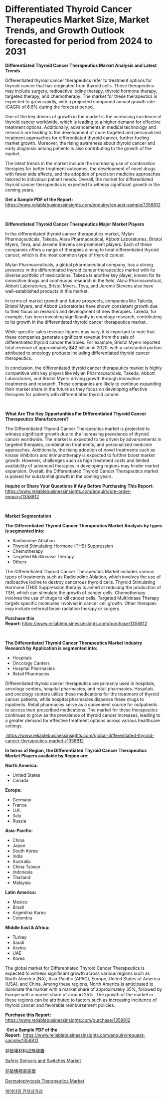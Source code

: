 <p><h1>Differentiated Thyroid Cancer Therapeutics Market Size, Market Trends, and Growth Outlook forecasted for period from 2024 to 2031</h1></p><p><strong>Differentiated Thyroid Cancer Therapeutics Market Analysis and Latest Trends</strong></p>
<p><p>Differentiated thyroid cancer therapeutics refer to treatment options for thyroid cancer that has originated from thyroid cells. These therapeutics may include surgery, radioactive iodine therapy, thyroid hormone therapy, targeted therapy, and chemotherapy. The market for these therapeutics is expected to grow rapidly, with a projected compound annual growth rate (CAGR) of 6.6% during the forecast period.</p><p>One of the key drivers of growth in the market is the increasing incidence of thyroid cancer worldwide, which is leading to a higher demand for effective treatment options. Additionally, advancements in medical technology and research are leading to the development of more targeted and personalized treatment approaches for differentiated thyroid cancer, further fueling market growth. Moreover, the rising awareness about thyroid cancer and early diagnosis among patients is also contributing to the growth of the market.</p><p>The latest trends in the market include the increasing use of combination therapies for better treatment outcomes, the development of novel drugs with fewer side effects, and the adoption of precision medicine approaches tailored to individual patient needs. Overall, the market for differentiated thyroid cancer therapeutics is expected to witness significant growth in the coming years.</p></p>
<p><strong>Get a Sample PDF of the Report:&nbsp;</strong> <a href="https://www.reliablebusinessinsights.com/enquiry/request-sample/1358812">https://www.reliablebusinessinsights.com/enquiry/request-sample/1358812</a></p>
<p>&nbsp;</p>
<p><strong>Differentiated Thyroid Cancer Therapeutics Major Market Players</strong></p>
<p><p>In the differentiated thyroid cancer therapeutics market, Mylan Pharmaceuticals, Takeda, Alara Pharmaceutical, Abbott Laboratories, Bristol Myers, Teva, and Jerome Stevens are prominent players. Each of these companies offers a range of therapies aiming to treat differentiated thyroid cancer, which is the most common type of thyroid cancer.</p><p>Mylan Pharmaceuticals, a global pharmaceutical company, has a strong presence in the differentiated thyroid cancer therapeutics market with its diverse portfolio of medications. Takeda is another key player, known for its innovative drugs and continuous research in the field. Alara Pharmaceutical, Abbott Laboratories, Bristol Myers, Teva, and Jerome Stevens also have well-established products in this market.</p><p>In terms of market growth and future prospects, companies like Takeda, Bristol Myers, and Abbott Laboratories have shown consistent growth due to their focus on research and development of new therapies. Takeda, for example, has been investing significantly in oncology research, contributing to its growth in the differentiated thyroid cancer therapeutics market.</p><p>While specific sales revenue figures may vary, it is important to note that these companies generate significant revenue from the sale of differentiated thyroid cancer therapies. For example, Bristol Myers reported total revenue of approximately $42 billion in 2020, with a substantial portion attributed to oncology products including differentiated thyroid cancer therapeutics.</p><p>In conclusion, the differentiated thyroid cancer therapeutics market is highly competitive with key players like Mylan Pharmaceuticals, Takeda, Abbott Laboratories, and Bristol Myers driving growth through innovative treatments and research. These companies are likely to continue expanding their market share in the future as they focus on developing effective therapies for patients with differentiated thyroid cancer.</p></p>
<p>&nbsp;</p>
<p><strong>What Are The Key Opportunities For Differentiated Thyroid Cancer Therapeutics Manufacturers?</strong></p>
<p><p>The Differentiated Thyroid Cancer Therapeutics market is projected to witness significant growth due to the increasing prevalence of thyroid cancer worldwide. The market is expected to be driven by advancements in targeted therapies, combination treatments, and personalized medicine approaches. Additionally, the rising adoption of novel treatments such as kinase inhibitors and immunotherapy is expected to further boost market growth. However, challenges such as high treatment costs and limited availability of advanced therapies in developing regions may hinder market expansion. Overall, the Differentiated Thyroid Cancer Therapeutics market is poised for substantial growth in the coming years.</p></p>
<p><strong>Inquire or Share Your Questions If Any Before Purchasing This Report:</strong> <a href="https://www.reliablebusinessinsights.com/enquiry/pre-order-enquiry/1358812">https://www.reliablebusinessinsights.com/enquiry/pre-order-enquiry/1358812</a></p>
<p>&nbsp;</p>
<p><strong>Market Segmentation</strong></p>
<p><strong>The Differentiated Thyroid Cancer Therapeutics Market Analysis by types is segmented into:</strong></p>
<p><ul><li>Radioiodine Ablation</li><li>Thyroid Stimulating Hormone (THS) Suppression</li><li>Chemotherapy</li><li>Targeted Multikinase Therapy</li><li>Others</li></ul></p>
<p><p>The Differentiated Thyroid Cancer Therapeutics Market includes various types of treatments such as Radioiodine Ablation, which involves the use of radioactive iodine to destroy cancerous thyroid cells. Thyroid Stimulating Hormone (THS) Suppression therapy is aimed at reducing the production of TSH, which can stimulate the growth of cancer cells. Chemotherapy involves the use of drugs to kill cancer cells. Targeted Multikinase Therapy targets specific molecules involved in cancer cell growth. Other therapies may include external beam radiation therapy or surgery.</p></p>
<p><strong>Purchase this Report:&nbsp;</strong><a href="https://www.reliablebusinessinsights.com/purchase/1358812">https://www.reliablebusinessinsights.com/purchase/1358812</a></p>
<p>&nbsp;</p>
<p><strong>The Differentiated Thyroid Cancer Therapeutics Market Industry Research by Application is segmented into:</strong></p>
<p><ul><li>Hospitals</li><li>Oncology Canters</li><li>Hospital Pharmacies</li><li>Retail Pharmacies</li></ul></p>
<p><p>Differentiated thyroid cancer therapeutics are primarily used in hospitals, oncology centers, hospital pharmacies, and retail pharmacies. Hospitals and oncology centers utilize these medications for the treatment of thyroid cancer patients, while hospital pharmacies dispense these drugs to inpatients. Retail pharmacies serve as a convenient source for outpatients to access their prescribed medications. The market for these therapeutics continues to grow as the prevalence of thyroid cancer increases, leading to a greater demand for effective treatment options across various healthcare settings.</p></p>
<p><a href="https://www.reliablebusinessinsights.com/global-differentiated-thyroid-cancer-therapeutics-market-r1358812">&nbsp;https://www.reliablebusinessinsights.com/global-differentiated-thyroid-cancer-therapeutics-market-r1358812</a></p>
<p><strong>In terms of Region, the Differentiated Thyroid Cancer Therapeutics Market Players available by Region are:</strong></p>
<p>
    <p> <strong> North America: </strong>
        <ul>
            <li>United States</li>
            <li>Canada</li>
        </ul>
        </p> 
    <p> <strong> Europe: </strong>
        <ul>
            <li>Germany</li>
            <li>France</li>
            <li>U.K.</li>
            <li>Italy</li>
            <li>Russia</li>
        </ul>
        </p> 
    <p> <strong> Asia-Pacific: </strong>
        <ul>
            <li>China</li>
            <li>Japan</li>
            <li>South Korea</li>
            <li>India</li>
            <li>Australia</li>
            <li>China Taiwan</li>
            <li>Indonesia</li>
            <li>Thailand</li>
            <li>Malaysia</li>
        </ul>
        </p> 
    <p> <strong> Latin America: </strong>
        <ul>
            <li>Mexico</li>
            <li>Brazil</li>
            <li>Argentina Korea</li>
            <li>Colombia</li>
        </ul>
        </p> 
    <p> <strong> Middle East & Africa: </strong>
        <ul>
            <li>Turkey</li>
            <li>Saudi</li>
            <li>Arabia</li>
            <li>UAE</li>
            <li>Korea</li>
        </ul>
    </p>
    </p>
<p><p>The global market for Differentiated Thyroid Cancer Therapeutics is expected to witness significant growth across various regions such as North America (NA), Asia-Pacific (APAC), Europe, United States of America (USA), and China. Among these regions, North America is anticipated to dominate the market with a market share of approximately 35%, followed by Europe with a market share of around 25%. The growth of the market in these regions can be attributed to factors such as increasing incidence of thyroid cancer and favorable reimbursement policies.</p></p>
<p><strong>Purchase this Report: </strong><a href="https://www.reliablebusinessinsights.com/purchase/1358812">https://www.reliablebusinessinsights.com/purchase/1358812</a></p>
<p>&nbsp;<strong>Get a Sample PDF of the Report:&nbsp;&nbsp;</strong><a href="https://www.reliablebusinessinsights.com/enquiry/request-sample/1358812">https://www.reliablebusinessinsights.com/enquiry/request-sample/1358812</a></p>
<p><strong></strong></p>
<p><p><a href="https://github.com/MacyOrn/Market-Research-Report-List-1/blob/main/485500689048.md">非破壊材料試験装置</a></p><p><a href="https://issuu.com/reportprime-2/docs/safety-sensors-and-switches-market-size-2030.pptx">Safety Sensors and Switches Market</a></p><p><a href="https://github.com/charm854/Market-Research-Report-List-1/blob/main/618874289047.md">非破壊検査装置</a></p><p><a href="https://github.com/yemakinde/Market-Research-Report-List-2/blob/main/dermatophytosis-therapeutics-market.md">Dermatophytosis Therapeutics Market</a></p><p><a href="https://github.com/vs10l4sfg5c/Market-Research-Report-List-2/blob/main/981505681660.md">케이터링 전자상거래</a></p></p>